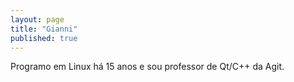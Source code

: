```yaml
---
layout: page
title: "Gianni"
published: true
---
```

Programo em Linux há 15 anos e sou professor de Qt/C++ da Agit.
